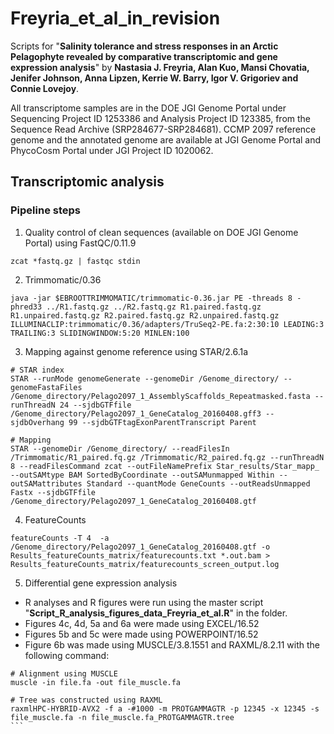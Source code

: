 # Freyria_et_al_in_revision

Scripts for "**Salinity tolerance and stress responses in an Arctic Pelagophyte revealed by comparative transcriptomic and gene expression analysis**" 
by **Nastasia J. Freyria, Alan Kuo, Mansi Chovatia, Jenifer Johnson, Anna Lipzen, Kerrie W. Barry, Igor V. Grigoriev and Connie Lovejoy**.

All transcriptome samples are in the DOE JGI Genome Portal under Sequencing Project ID 1253386 and Analysis Project ID 123385, from the Sequence Read Archive (SRP284677-SRP284681). CCMP 2097 reference genome and the annotated genome are available at JGI Genome Portal and PhycoCosm Portal under JGI Project ID 1020062.

## Transcriptomic analysis

### Pipeline steps
1. Quality control of clean sequences (available on DOE JGI Genome Portal) using FastQC/0.11.9
```
zcat *fastq.gz | fastqc stdin
```
2. Trimmomatic/0.36
```
java -jar $EBROOTTRIMMOMATIC/trimmomatic-0.36.jar PE -threads 8 -phred33 ../R1.fastq.gz ../R2.fastq.gz R1.paired.fastq.gz R1.unpaired.fastq.gz R2.paired.fastq.gz R2.unpaired.fastq.gz ILLUMINACLIP:trimmomatic/0.36/adapters/TruSeq2-PE.fa:2:30:10 LEADING:3 TRAILING:3 SLIDINGWINDOW:5:20 MINLEN:100
```
3. Mapping against genome reference using STAR/2.6.1a
```
# STAR index
STAR --runMode genomeGenerate --genomeDir /Genome_directory/ --genomeFastaFiles /Genome_directory/Pelago2097_1_AssemblyScaffolds_Repeatmasked.fasta --runThreadN 24 --sjdbGTFfile /Genome_directory/Pelago2097_1_GeneCatalog_20160408.gff3 --sjdbOverhang 99 --sjdbGTFtagExonParentTranscript Parent

# Mapping
STAR --genomeDir /Genome_directory/ --readFilesIn /Trimmomatic/R1_paired.fq.gz /Trimmomatic/R2_paired.fq.gz --runThreadN 8 --readFilesCommand zcat --outFileNamePrefix Star_results/Star_mapp_ --outSAMtype BAM SortedByCoordinate --outSAMunmapped Within --outSAMattributes Standard --quantMode GeneCounts --outReadsUnmapped Fastx --sjdbGTFfile /Genome_directory/Pelago2097_1_GeneCatalog_20160408.gtf
```
4. FeatureCounts
```
featureCounts -T 4  -a /Genome_directory/Pelago2097_1_GeneCatalog_20160408.gtf -o Results_featureCounts_matrix/featurecounts.txt *.out.bam >  Results_featureCounts_matrix/featurecounts_screen_output.log
```
5. Differential gene expression analysis
- R analyses and R figures were run using the master script "**Script_R_analysis_figures_data_Freyria_et_al.R**" in the folder.
- Figures 4c, 4d, 5a and 6a were made using EXCEL/16.52
- Figures 5b and 5c were made using POWERPOINT/16.52
- Figure 6b was made using MUSCLE/3.8.1551 and RAXML/8.2.11 with the following command:
````
# Alignment using MUSCLE
muscle -in file.fa -out file_muscle.fa

# Tree was constructed using RAXML
raxmlHPC-HYBRID-AVX2 -f a -#1000 -m PROTGAMMAGTR -p 12345 -x 12345 -s file_muscle.fa -n file_muscle.fa_PROTGAMMAGTR.tree
```
